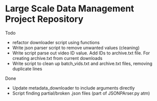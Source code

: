 # Large Scale Data Management Project Repository


Todo

* refactor downloader script using functions 
* Write json parser script to remove unwanted values (cleaning)
* Write script parse out video ID value. Add IDs to archive.txt file. For creating archive.txt from current downloads
* Write script to clean up batch_vids.txt and archive.txt files, removing duplicate lines

Done
* Update metadata_downloader to include arguments directly
* Script finding partial/broken .json files (part of JSONPArser.py atm)

